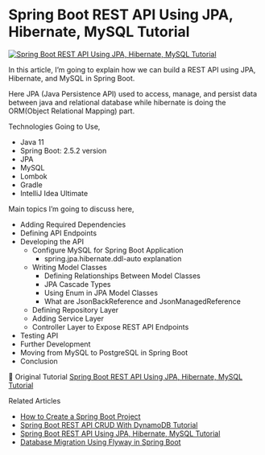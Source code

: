 # Spring Boot REST API Using JPA, Hibernate, MySQL Tutorial

<a href="https://javatodev.com/spring-boot-mysql/" target="blank">
    <img align="center" src="https://javatodev.com/wp-content/uploads/2020/10/Spring-Boot-REST-API-Using-JPA-Hibernate-MySQL-Tutorial-800x450.png" alt="Spring Boot REST API Using JPA, Hibernate, MySQL Tutorial"/></a>

<p align="left">
In this article, I’m going to explain how we can build a REST API using JPA, Hibernate, and MySQL in Spring Boot.

Here JPA (Java Persistence API) used to access, manage, and persist data between java and relational database while
hibernate is doing the ORM(Object Relational Mapping) part.

Technologies Going to Use,

- Java 11
- Spring Boot: 2.5.2 version
- JPA
- MySQL
- Lombok
- Gradle
- IntelliJ Idea Ultimate

Main topics I’m going to discuss here,

- Adding Required Dependencies
- Defining API Endpoints
- Developing the API
    - Configure MySQL for Spring Boot Application
        - spring.jpa.hibernate.ddl-auto explanation
    - Writing Model Classes
        - Defining Relationships Between Model Classes
        - JPA Cascade Types
        - Using Enum in JPA Model Classes
        - What are JsonBackReference and JsonManagedReference
    - Defining Repository Layer
    - Adding Service Layer
    - Controller Layer to Expose REST API Endpoints
- Testing API
- Further Development
- Moving from MySQL to PostgreSQL in Spring Boot
- Conclusion

</p>

📄 Original
Tutorial [Spring Boot REST API Using JPA, Hibernate, MySQL Tutorial](https://javatodev.com/spring-boot-mysql/)

Related Articles

- [How to Create a Spring Boot Project](https://javatodev.com/how-to-create-a-spring-boot-project/)
- [Spring Boot REST API CRUD With DynamoDB Tutorial](https://javatodev.com/spring-boot-dynamo-db-crud-tutorial/)
- [Spring Boot REST API Using JPA, Hibernate, MySQL Tutorial](https://javatodev.com/spring-boot-mysql/)
- [Database Migration Using Flyway in Spring Boot](https://javatodev.com/flyway-spring-boot/)
